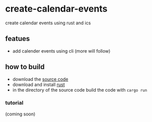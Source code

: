 # create-calendar-events
create calendar events using rust and ics 

## featues
- add calender events using cli
(more will follow)

## how to build
- download the [source code](https://github.com/AkameTheCoder/create-calendar-events/archive/refs/heads/main.zip)
- download and install [rust](https://www.rust-lang.org/tools/install)
- in the directory of the source code build the code with ```cargo run```

### tutorial 
(coming soon)
